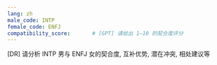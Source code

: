 ```yaml
---
lang: zh
male_code: INTP
female_code: ENFJ
compatibility_score:       # [GPT] 请给出 1–10 的契合度评分
---
```


[DR] 请分析 INTP 男与 ENFJ 女的契合度, 互补优势, 潜在冲突, 相处建议等

